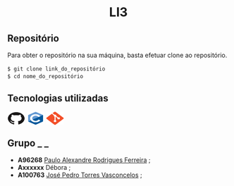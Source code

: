 <div align="center" style="display: inline_block">
<h1>LI3</h1>
</div>

## Repositório

Para obter o repositório na sua máquina, basta efetuar clone ao repositório.

```bash
$ git clone link_do_repositório
$ cd nome_do_repositório 
```
## Tecnologias utilizadas
<div style="display: inline_block">
<img align="center" alt="Github" height="30" width="40" src="https://raw.githubusercontent.com/devicons/devicon/master/icons/github/github-original.svg">
<img align="center" alt="C" height="30" width="40" src="https://raw.githubusercontent.com/devicons/devicon/master/icons/c/c-original.svg">
<img align="center" alt="Git" height="30" width="40" src="https://raw.githubusercontent.com/devicons/devicon/master/icons/git/git-original.svg">
</div>


## Grupo _ _

- **A96268** [Paulo Alexandre Rodrigues Ferreira](https://github.com/Pauloarf) ;
- **Axxxxxx** Débora ;
- **A100763** [José Pedro Torres Vasconcelos](https://github.com/josevasconcelos2002) ;
